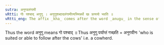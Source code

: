 ```yaml
---
sutra: अनुग्वलंगामी
vRtti: गोः पश्चाद् अनुगु । अनुगुशब्दादलंगामीत्यस्मिन्नर्थे खः प्रत्ययो भवति ॥
vRtti_eng: The affix _kha_ comes after the word _anugu_ in the sense of 'who is fit to follow'.
---
```

Thus the word अनुगु means गो पश्चाद् ॥ Thus अनुगु पर्याप्तं गच्छति = अनुगवीनः 'who is suited or able to follow after the cows' i.e. a cowherd.
